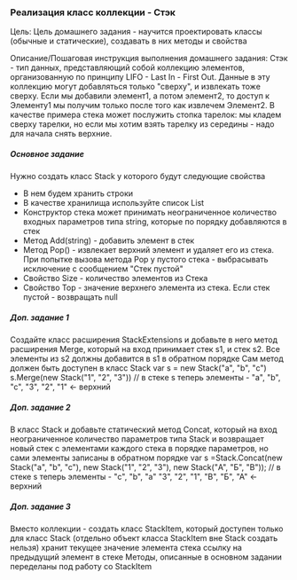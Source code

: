 <h3>Реализация класс коллекции - Стэк</h3>

Цель:
Цель домашнего задания - научится проектировать классы (обычные и статические), создавать в них методы и свойства

Описание/Пошаговая инструкция выполнения домашнего задания:
Стэк - тип данных, представляющий собой коллекцию элементов, организованную по принципу LIFO - Last In - First Out.
Данные в эту коллекцию могут добавляться только "сверху", и извлекать тоже сверху. Если мы добавили элемент1, а потом элемент2, то доступ к Элементу1 мы получим только после того как извлечем Элемент2.
В качестве примера стека может послужить стопка тарелок: мы кладем сверху тарелки, но если мы хотим взять тарелку из середины - надо для начала снять верхние.

<h5>Основное задание</h5>

Нужно создать класс Stack у которого будут следующие свойства

<ul>
<li>В нем будем хранить строки</li>
<li>В качестве хранилища используйте список List</li>
<li>Конструктор стека может принимать неограниченное количество входных параметров типа string, которые по порядку добавляются в стек</li>
<li>Метод Add(string) - добавить элемент в стек</li>
<li>Метод Pop() - извлекает верхний элемент и удаляет его из стека. При попытке вызова метода Pop у пустого стека - выбрасывать исключение с сообщением "Стек пустой"</li>
<li>Свойство Size - количество элементов из Стека</li>
<li>Свойство Top - значение верхнего элемента из стека. Если стек пустой - возвращать null</li>
</ul>

<h5>Доп. задание 1</h5>

Создайте класс расширения StackExtensions и добавьте в него метод расширения Merge, который на вход принимает стек s1, и стек s2.
Все элементы из s2 должны добавится в s1 в обратном порядке
Сам метод должен быть доступен в класс Stack
var s = new Stack("a", "b", "c")
s.Merge(new Stack("1", "2", "3"))
// в стеке s теперь элементы - "a", "b", "c", "3", "2", "1" <- верхний

<h5>Доп. задание 2</h5>
  
В класс Stack и добавьте статический метод Concat, который на вход неограниченное количество параметров типа Stack
и возвращает новый стек с элементами каждого стека в порядке параметров, но сами элементы записаны в обратном порядке
var s =Stack.Concat(new Stack("a", "b", "c"), new Stack("1", "2", "3"), new Stack("А", "Б", "В"));
// в стеке s теперь элементы - "c", "b", "a" "3", "2", "1", "В", "Б", "А" <- верхний

<h5>Доп. задание 3</h5>
  
Вместо коллекции - создать класс StackItem, который
доступен только для класс Stack (отдельно объект класса StackItem вне Stack создать нельзя)
хранит текущее значение элемента стека
ссылку на предыдущий элемент в стеке
Методы, описанные в основном задании переделаны под работу со StackItem

